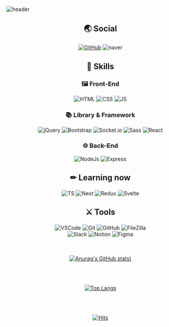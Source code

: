 ![header](https://capsule-render.vercel.app/api?type=Waving&color=auto&height=180&section=header&text=Yoonstar's%20github%20&fontSize=60)

## <p align="center"> 🌏 Social </p>

<div align="center">
<a href="https://github.com/yoonstar1996" target="_blank"><img alt="GitHub" src ="https://img.shields.io/badge/GitHub-181717.svg?&?style=plastic&logo=GitHub&logoColor=white"/></a>
<img alt="naver" src ="https://img.shields.io/badge/yagobo1110@naver.com-52db4b.svg?&?style=plastic&logo=Naver&logoColor=white"/>
</div>

## <p align="center"> 💪 Skills </p>

### <p align="center"> 🖼 Front-End </p>

<div align="center">
<img alt="HTML" src ="https://img.shields.io/badge/HTML-E34F26.svg?&style=plastic&logo=HTML5&logoColor=white"/>
<img alt="CSS" src ="https://img.shields.io/badge/CSS-1572B6.svg?&?style=plastic&logo=CSS3&logoColor=white"/>
<img alt="JS" src ="https://img.shields.io/badge/JavaScript-F7DF1E.svg?&?style=plastic&logo=JavaScript&logoColor=white"/>
</div>

### <p align="center"> 📚 Library & Framework </p>

<div align="center">
<img alt="jQuery" src ="https://img.shields.io/badge/jQuery-0769AD.svg?&?style=plastic&logo=jQuery&logoColor=white"/>
<img alt="Bootstrap" src ="https://img.shields.io/badge/Bootstrap-7952B3.svg?&?style=plastic&logo=Bootstrap&logoColor=white"/>
<img alt="Socket.io" src ="https://img.shields.io/badge/Socket.io-010101.svg?&?style=plastic&logo=Socket.io&logoColor=white"/>
<img alt="Sass" src ="https://img.shields.io/badge/Sass-CC6699.svg?&?style=plastic&logo=Sass&logoColor=white"/>
<img alt="React" src ="https://img.shields.io/badge/React-61DAFB.svg?&?style=plastic&logo=React&logoColor=white"/>
</div>

### <p align="center"> ⚙ Back-End </p>

<div align="center">
<img alt="NodeJs" src ="https://img.shields.io/badge/Node.js-339933.svg?&?style=plastic&logo=Node.js&logoColor=white"/>
<img alt="Express" src ="https://img.shields.io/badge/Express-000000.svg?&?style=plastic&logo=Express&logoColor=white"/>
</div>

## <p align="center"> ✏ Learning now </p>

<div align="center">

<img alt="TS" src ="https://img.shields.io/badge/TypeScript-3178C6.svg?&?style=plastic&logo=TypeScript&logoColor=white"/>
<img alt="Next" src ="https://img.shields.io/badge/Next-000000.svg?&?style=plastic&logo=Next.js&logoColor=white"/>
<img alt="Redux" src ="https://img.shields.io/badge/Redux-7952B3.svg?&?style=plastic&logo=Redux&logoColor=white"/>
<img alt="Svelte" src ="https://img.shields.io/badge/Svelte-F24E1E.svg?&?style=plastic&logo=Redux&logoColor=white"/>
</div>

## <p align="center"> ⚔ Tools </p>

<div align="center">
<img alt="VSCode" src ="https://img.shields.io/badge/Visual Studio Code-007ACC.svg?&?style=plastic&logo=Visual Studio Code&logoColor=white"/>
<img alt="Git" src ="https://img.shields.io/badge/Git-F05032.svg?&?style=plastic&logo=Git&logoColor=white"/>
<img alt="GitHub" src ="https://img.shields.io/badge/GitHub-181717.svg?&?style=plastic&logo=GitHub&logoColor=white"/>
<img alt="FileZilla" src ="https://img.shields.io/badge/FileZilla-BF0000.svg?&?style=plastic&logo=FileZilla&logoColor=white"/>
<br>
<img alt="Slack" src ="https://img.shields.io/badge/Slack-4A154B.svg?&?style=plastic&logo=Slack&logoColor=white"/>
<img alt="Notion" src ="https://img.shields.io/badge/Notion-000000.svg?&?style=plastic&logo=Notion&logoColor=white"/>
<img alt="Figma" src ="https://img.shields.io/badge/Figma-F24E1E.svg?&?style=plastic&logo=Figma&logoColor=white"/>
</div>

<br>
<br>

<div align="center">

[![Anurag's GitHub stats](https://github-readme-stats.vercel.app/api?username=yoonstar1996&show_icons=true&theme=radical))](https://github.com/yoonstar1996/github-readme-stats)

<br>
<br>

[![Top Langs](https://github-readme-stats.vercel.app/api/top-langs/?username=yoonstar1996&layout=compact&exclude_repo=https://github.com/yoonstar1996/kdt-2nd)](https://github.com/yoonstar1996/github-readme-stats)

<br>
<br>

[![Hits](https://hits.seeyoufarm.com/api/count/incr/badge.svg?url=https://github.com/yoonstar1996%2Fgjbae1212%2Fhit-counter)](https://github.com/yoonstar1996)                    
</div>
